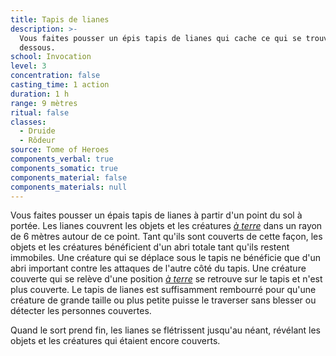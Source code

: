 ```yaml
---
title: Tapis de lianes
description: >-
  Vous faites pousser un épis tapis de lianes qui cache ce qui se trouve en
  dessous.
school: Invocation
level: 3
concentration: false
casting_time: 1 action
duration: 1 h
range: 9 mètres
ritual: false
classes:
  - Druide
  - Rôdeur
source: Tome of Heroes
components_verbal: true
components_somatic: true
components_material: false
components_materials: null
---
```

Vous faites pousser un épais tapis de lianes à partir d'un point du sol à portée. Les lianes couvrent les objets et les créatures [_à terre_](/gerer-la-sante-du-personnage/#a-terre) dans un rayon de 6&nbsp;mètres autour de ce point. Tant qu'ils sont couverts de cette façon, les objets et les créatures bénéficient d'un abri totale tant qu'ils restent immobiles. Une créature qui se déplace sous le tapis ne bénéficie que d'un abri important contre les attaques de l'autre côté du tapis. Une créature couverte qui se relève d'une position [_à terre_](/gerer-la-sante-du-personnage/#a-terre) se retrouve sur le tapis et n'est plus couverte. Le tapis de lianes est suffisamment rembourré pour qu'une créature de grande taille ou plus petite puisse le traverser sans blesser ou détecter les personnes couvertes.

Quand le sort prend fin, les lianes se flétrissent jusqu'au néant, révélant les objets et les créatures qui étaient encore couverts.
